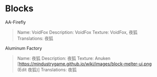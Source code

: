 # Blocks

AA-Firefly
> Name: VoidFox     Description: VoidFox     Texture: VoidFox, 夜狐     Translations: 夜狐

Aluminum Factory
> Name: 夜狐     Description: 夜狐     Texture: Anuken [https://mindustrygame.github.io/wiki/images/block-melter-ui.png (Edit 夜狐)]     Translations: 夜狐
